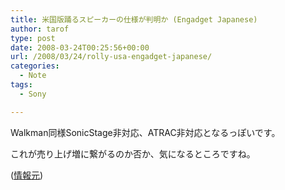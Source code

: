 ```yaml
---
title: 米国版踊るスピーカーの仕様が判明か (Engadget Japanese)
author: tarof
type: post
date: 2008-03-24T00:25:56+00:00
url: /2008/03/24/rolly-usa-engadget-japanese/
categories:
  - Note
tags:
  - Sony

---
```

Walkman同様SonicStage非対応、ATRAC非対応となるっぽいです。
  
これが売り上げ増に繋がるのか否か、気になるところですね。

([情報元][1])

 [1]: http://japanese.engadget.com/2008/03/23/rolly-sep-30bt-sonicstage-2gb-atrac/